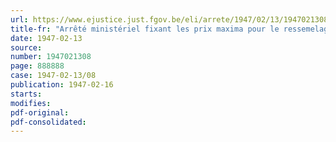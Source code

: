 ```yaml
---
url: https://www.ejustice.just.fgov.be/eli/arrete/1947/02/13/1947021308/justel
title-fr: "Arrêté ministériel fixant les prix maxima pour le ressemelage des chaussures (Abrogé par AM 20-09-1949, art. 2)"
date: 1947-02-13
source:
number: 1947021308
page: 888888
case: 1947-02-13/08
publication: 1947-02-16
starts:
modifies:
pdf-original:
pdf-consolidated:
---
```



